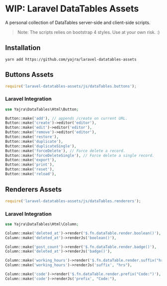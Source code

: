 # WIP: Laravel DataTables Assets

A personal collection of DataTables server-side and client-side scripts.

> Note: The scripts relies on bootstrap 4 styles. Use at your own risk. :)

## Installation

`yarn add https://github.com/yajra/laravel-datatables-assets`


## Buttons Assets

```js
require('laravel-datatables-assets/js/dataTables.buttons');
```

### Laravel Integration

```php
use Yajra\DataTables\Html\Button;

Button::make('add'), // appends /create on current URL.
Button::make('create')->editor('editor'),
Button::make('edit')->editor('editor'),
Button::make('remove')->editor('editor'),
Button::make('restore'),
Button::make('duplicate'),
Button::make('duplicateSingle'),
Button::make('forceDelete'), // Force delete a record.
Button::make('forceDeleteSingle'), // Force delete a single record.
Button::make('export'),
Button::make('print'),
Button::make('reset'),
Button::make('reload'),
```

## Renderers Assets

```js
require('laravel-datatables-assets/js/dataTables.renderers');
```

### Laravel Integration

```php
use Yajra\DataTables\Html\Column;

Column::make('deleted_at')->render('$.fn.dataTable.render.boolean()'),
Column::make('deleted_at')->renderJs('boolean()'),

Column::make('post_count')->render('$.fn.dataTable.render.badge()'),
Column::make('deleted_at')->renderJs('badge()'),

Column::make('working_hours')->render('$.fn.dataTable.render.suffix("hrs")'),
Column::make('working_hours')->renderJs('suffix', "hrs"),

Column::make('code')->render('$.fn.dataTable.render.prefix("Code:")'),
Column::make('code')->renderJs('prefix', "Code:"),
```
